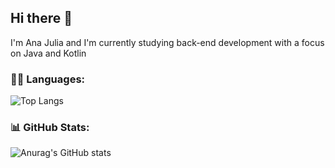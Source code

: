 ## Hi there 👋
I'm Ana Julia and I'm currently studying back-end development with a focus on Java and Kotlin

### 👩‍💻 Languages:
![Top Langs](https://github-readme-stats.vercel.app/api/top-langs/?username=AnaJuliaSilverio&layout=compact)

### 📊 GitHub Stats:
![Anurag's GitHub stats](https://github-readme-stats.vercel.app/api?username=AnaJuliaSilverio&show_icons=true&theme=tokyonight)


